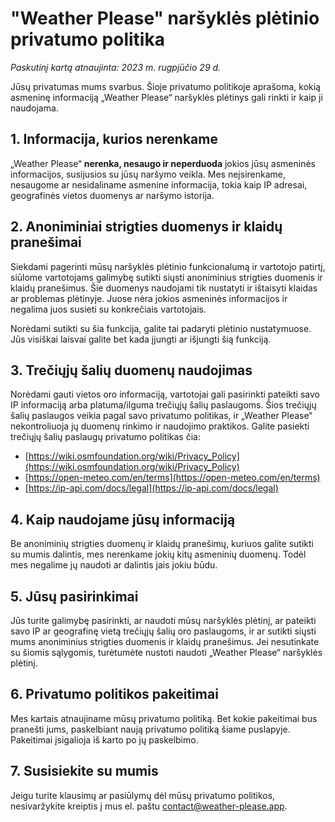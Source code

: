 # "Weather Please" naršyklės plėtinio privatumo politika

_Paskutinį kartą atnaujinta: 2023 m. rugpjūčio 29 d._

Jūsų privatumas mums svarbus. Šioje privatumo politikoje aprašoma, kokią asmeninę informaciją „Weather Please“ naršyklės plėtinys gali rinkti ir kaip ji naudojama.

## 1. Informacija, kurios nerenkame

„Weather Please“ **nerenka, nesaugo ir neperduoda** jokios jūsų asmeninės informacijos, susijusios su jūsų naršymo veikla. Mes neįsirenkame, nesaugome ar nesidaliname asmenine informacija, tokia kaip IP adresai, geografinės vietos duomenys ar naršymo istorija.

## 2. Anoniminiai strigties duomenys ir klaidų pranešimai

Siekdami pagerinti mūsų naršyklės plėtinio funkcionalumą ir vartotojo patirtį, siūlome vartotojams galimybę sutikti siųsti anoniminius strigties duomenis ir klaidų pranešimus. Šie duomenys naudojami tik nustatyti ir ištaisyti klaidas ar problemas plėtinyje. Juose nėra jokios asmeninės informacijos ir negalima juos susieti su konkrečiais vartotojais.

Norėdami sutikti su šia funkcija, galite tai padaryti plėtinio nustatymuose. Jūs visiškai laisvai galite bet kada įjungti ar išjungti šią funkciją.

## 3. Trečiųjų šalių duomenų naudojimas

Norėdami gauti vietos oro informaciją, vartotojai gali pasirinkti pateikti savo IP informaciją arba platuma/ilguma trečiųjų šalių paslaugoms. Šios trečiųjų šalių paslaugos veikia pagal savo privatumo politikas, ir „Weather Please“ nekontroliuoja jų duomenų rinkimo ir naudojimo praktikos. Galite pasiekti trečiųjų šalių paslaugų privatumo politikas čia:

- [https://wiki.osmfoundation.org/wiki/Privacy_Policy](https://wiki.osmfoundation.org/wiki/Privacy_Policy)
- [https://open-meteo.com/en/terms](https://open-meteo.com/en/terms)
- [https://ip-api.com/docs/legal](https://ip-api.com/docs/legal)

## 4. Kaip naudojame jūsų informaciją

Be anoniminių strigties duomenų ir klaidų pranešimų, kuriuos galite sutikti su mumis dalintis, mes nerenkame jokių kitų asmeninių duomenų. Todėl mes negalime jų naudoti ar dalintis jais jokiu būdu.

## 5. Jūsų pasirinkimai

Jūs turite galimybę pasirinkti, ar naudoti mūsų naršyklės plėtinį, ar pateikti savo IP ar geografinę vietą trečiųjų šalių oro paslaugoms, ir ar sutikti siųsti mums anoniminius strigties duomenis ir klaidų pranešimus. Jei nesutinkate su šiomis sąlygomis, turėtumėte nustoti naudoti „Weather Please“ naršyklės plėtinį.

## 6. Privatumo politikos pakeitimai

Mes kartais atnaujiname mūsų privatumo politiką. Bet kokie pakeitimai bus pranešti jums, paskelbiant naują privatumo politiką šiame puslapyje. Pakeitimai įsigalioja iš karto po jų paskelbimo.

## 7. Susisiekite su mumis

Jeigu turite klausimų ar pasiūlymų dėl mūsų privatumo politikos, nesivaržykite kreiptis į mus el. paštu [contact@weather-please.app](mailto:contact@weather-please.app).
